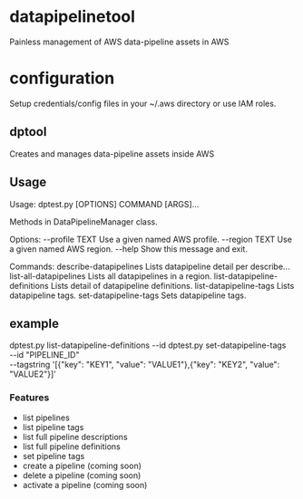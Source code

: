 # datapipelinetool

Painless management of AWS data-pipeline assets in AWS

# configuration

Setup credentials/config files in your ~/.aws directory or use IAM roles.

## dptool

Creates and manages data-pipeline assets inside AWS

## Usage

Usage: dptest.py [OPTIONS] COMMAND [ARGS]...

  Methods in DataPipelineManager class.

Options:
  --profile TEXT  Use a given named AWS profile.
  --region TEXT   Use a given named AWS region.
  --help          Show this message and exit.

Commands:
  describe-datapipelines         Lists datapipeline detail per describe...
  list-all-datapipelines         Lists all datapipelines in a region.
  list-datapipeline-definitions  Lists detail of datapipeline definitions.
  list-datapipeline-tags         Lists datapipeline tags.
  set-datapipeline-tags          Sets datapipeline tags.

## example
dptest.py list-datapipeline-definitions --id <pipeline ids>
dptest.py set-datapipeline-tags \
  --id "PIPELINE_ID" \
  --tagstring '[{"key": "KEY1", "value": "VALUE1"},{"key": "KEY2", "value": "VALUE2"}]'

### Features

- list pipelines
- list pipeline tags
- list full pipeline descriptions
- list full pipeline definitions
- set pipeline tags
- create a pipeline (coming soon)
- delete a pipeline (coming soon)
- activate a pipeline (coming soon)
